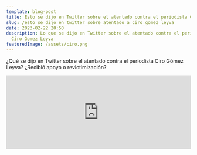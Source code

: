 ```yaml
---
template: blog-post
title: Esto se dijo en Twitter sobre el atentado contra el periodista Ciro Gómez Leyva
slug: /esto_se_dijo_en_twitter_sobre_atentado_a_ciro_gomez_leyva
date: 2023-02-22 20:50
description: Lo que se dijo en Twitter sobre el atentado contra el periodista
  Ciro Gomez Leyva
featuredImage: /assets/ciro.png
---
```

¿Qué se dijo en Twitter sobre el atentado contra el periodista Ciro Gómez Leyva? ¿Recibió apoyo o revictimización?

<iframe src="https://podcasters.spotify.com/pod/show/hectorpina/embed/episodes/Esto-se-dijo-en-Twitter-sobre-el-atentado-contra-el-periodista-Ciro-Gmez-Leyva-e20ue9a" height="200px" width="100%" frameborder="0" scrolling="no"></iframe>